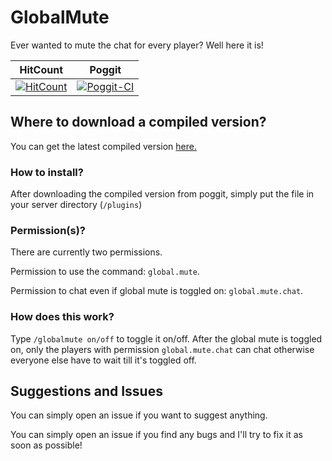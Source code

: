 # GlobalMute
Ever wanted to mute the chat for every player? Well here it is!

| HitCount | Poggit |
|:--:|:--:|
[![HitCount](http://hits.dwyl.io/Shelly7w7/GlobalMute.svg)](http://hits.dwyl.io/Shelly7w7/GlobalMute)|[![Poggit-CI](https://poggit.pmmp.io/ci.shield/Shelly7w7/GlobalMute/GlobalMute)](https://poggit.pmmp.io/ci/Shelly7w7/GlobalMute/GlobalMute)

## Where to download a compiled version?

You can get the latest compiled version [here.](https://poggit.pmmp.io/ci/Shelly7w7/GlobalMute)

### How to install?

After downloading the compiled version from poggit, simply put the file in your server directory (``/plugins``)

### Permission(s)?

There are currently two permissions.

Permission to use the command: ``global.mute``.

Permission to chat even if global mute is toggled on: ``global.mute.chat``.

### How does this work?

Type ``/globalmute on/off`` to toggle it on/off. After the global mute is toggled on, only the players with permission ``global.mute.chat`` can chat otherwise everyone else have to wait till it's toggled off.

## Suggestions and Issues

You can simply open an issue if you want to suggest anything.

You can simply open an issue if you find any bugs and I'll try to fix it as soon as possible!
